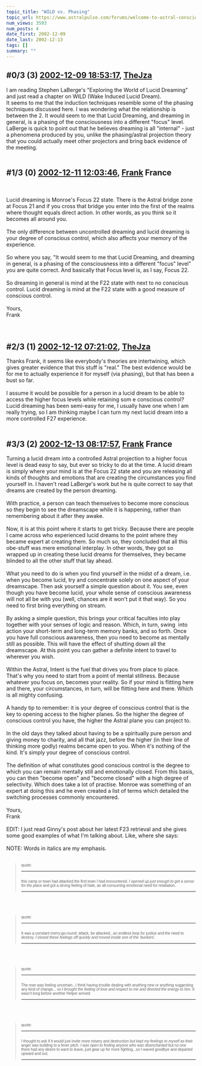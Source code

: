 ```yaml
---
topic_title: "WILD vs. Phasing"
topic_url: https://www.astralpulse.com/forums/welcome-to-astral-consciousness!/wild-vs-phasing
num_views: 3593
num_posts: 4
date_first: 2002-12-09
date_last: 2002-12-13
tags: []
summary: ""
---
```


## \#0/3 (3) [2002-12-09 18:53:17](https://www.astralpulse.com/forums/index.php?msg=118562), [TheJza](https://www.astralpulse.com/forums/profile/?u=218)  ##
<section>
I am reading Stephen LaBerge's "Exploring the World of Lucid Dreaming" and just read a chapter on WILD (Wake Induced Lucid Dream).
<br>
It seems to me that the induction techniques resemble some of the phasing techniques discussed here. I was wondering what the relationship is between the 2. It would seem to me that Lucid Dreaming, and dreaming in general, is a phasing of the consciousness into a different "focus" level. LaBerge is quick to point out that he believes dreaming is all "internal" - just a phenomena produced by you, unlike the phasing/astral projection theory that you could actually meet other projectors and bring back evidence of the meeting.
<br>
<br>
</section>

## \#1/3 (0) [2002-12-11 12:03:46](https://www.astralpulse.com/forums/index.php?msg=18658), [Frank](https://www.astralpulse.com/forums/profile/?u=359) France ##
<section>
<br>
<br>
Lucid dreaming is Monroe's Focus 22 state. There is the Astral bridge zone at Focus 21 and if you cross that bridge you enter into the first of the realms where thought equals direct action. In other words, as you think so it becomes all around you.
<br>
<br>
The only difference between uncontrolled dreaming and lucid dreaming is your degree of conscious control, which also affects your memory of the experience.
<br>
<br>
So where you say, "It would seem to me that Lucid Dreaming, and dreaming in general, is a phasing of the consciousness into a different "focus" level" you are quite correct. And basically that Focus level is, as I say, Focus 22.
<br>
<br>
So dreaming in general is mind at the F22 state with next to no conscious control. Lucid dreaming is mind at the F22 state with a good measure of conscious control.
<br>
<br>
Yours,
<br>
Frank
<br>
<br>
<br>
</section>

## \#2/3 (1) [2002-12-12 07:21:02](https://www.astralpulse.com/forums/index.php?msg=18704), [TheJza](https://www.astralpulse.com/forums/profile/?u=218)  ##
<section>
Thanks Frank, it seems like everybody's theories are intertwining, which gives greater evidence that this stuff is "real." The best evidence would be for me to actually experience it for myself (via phasing), but that has been a bust so far.
<br>
<br>
I assume it would be possible for a person in a lucid dream to be able to access the higher focus levels while retaining som e conscious control? Lucid dreaming has been semi-easy for me, I usually have one when I am really trying, so I am thinking maybe I can turn my next lucid dream into a more controlled F27 experience.
<br>
<br>
</section>

## \#3/3 (2) [2002-12-13 08:17:57](https://www.astralpulse.com/forums/index.php?msg=18784), [Frank](https://www.astralpulse.com/forums/profile/?u=359) France ##
<section>
Turning a lucid dream into a controlled Astral projection to a higher focus level is dead easy to say, but ever so tricky to do at the time. A lucid dream is simply where your mind is at the Focus 22 state and you are releasing all kinds of thoughts and emotions that are creating the circumstances you find yourself in. I haven't read LaBerge's work but he is quite correct to say that dreams are created by the person dreaming.
<br>
<br>
With practice, a person can teach themselves to become more conscious so they begin to see the dreamscape while it is happening, rather than remembering about it after they awake.
<br>
<br>
Now, it is at this point where it starts to get tricky. Because there are people I came across who experienced lucid dreams to the point where they became expert at creating them. So much so, they concluded that all this obe-stuff was mere emotional interplay. In other words, they got so wrapped up in creating these lucid dreams for themselves, they became blinded to all the other stuff that lay ahead.
<br>
<br>
What you need to do is when you find yourself in the midst of a dream, i.e. when you become lucid, try and concentrate solely on one aspect of your dreamscape. Then ask yourself a simple question about it. You see, even though you have become lucid, your whole sense of conscious awareness will not all be with you (well, chances are it won't put it that way). So you need to first bring everything on stream.
<br>
<br>
By asking a simple question, this brings your critical faculties into play together with your senses of logic and reason. Which, in turn, swing  into action your short-term and long-term memory banks, and so forth. Once you have full conscious awareness, then you need to become as mentally still as possible. This will have the effect of shutting down all the dreamscape. At this point you can gather a definite intent to travel to wherever you wish.
<br>
<br>
Within the Astral, Intent is the fuel that drives you from place to place. That's why you need to start from a point of mental stillness. Because whatever you focus on, becomes your reality. So if your mind is flitting here and there, your circumstances, in turn, will be flitting here and there. Which is all mighty confusing.
<br>
<br>
A handy tip to remember: it is your degree of conscious control that is the key to opening access to the higher planes. So the higher the degree of conscious control you have, the higher the Astral plane you can project to.
<br>
<br>
In the old days they talked about having to be a spiritually pure person and giving money to charity, and all that jazz, before the higher (in their line of thinking more godly) realms became open to you. When it's nothing of the kind. It's simply your degree of conscious control.
<br>
<br>
The definition of what constitutes good conscious control is the degree to which you can remain mentally still and emotionally closed. From this basis, you can then "become open" and "become closed" with a high degree of selectivity. Which does take a lot of practise. Monroe was something of an expert at doing this and he even created a list of terms which detailed the switching processes commonly encountered.
<br>
<br>
Yours,
<br>
Frank
<br>
<br>
EDIT: I just read Ginny's post about her latest F23 retrieval and she gives some good examples of what I'm talking about. Like, where she says:
<br>
<br>
NOTE: Words in italics are my emphasis.
<br>
<br>
<blockquote id="quote">
 <font face='"Arial"' id="quote" size="1">
  quote:
  <hr height="1" id="quote" noshade=""/>
  <br>
  this camp or town had attacked the first town I had encountered.
  <i>
   I opened up just enough to get a sense for the place
  </i>
  and got a strong feeling of hate, an all-consuming emotional need for retaliation.
  <br>
  <hr height="1" id="quote" noshade=""/>
 </font>
</blockquote>
<br>
<br>
<blockquote id="quote">
 <font face='"Arial"' id="quote" size="1">
  quote:
  <hr height="1" id="quote" noshade=""/>
  <br>
  It was a constant merry-go-round: attack, be attacked...an endless loop for justice and the need to destroy.
  <i>
   I closed these feelings off quickly and moved inside one of the 'bunkers'.
  </i>
  <br>
  <hr height="1" id="quote" noshade=""/>
 </font>
</blockquote>
<br>
<br>
<blockquote id="quote">
 <font face='"Arial"' id="quote" size="1">
  quote:
  <hr height="1" id="quote" noshade=""/>
  <br>
  The man was feeling uncertain...I think having trouble dealing with anything new or anything suggesting any kind of change...
  <i>
   so I brought the feeling of love and respect to me and directed the energy to him.
  </i>
  It wasn't long before another Helper arrived
  <br>
  <hr height="1" id="quote" noshade=""/>
 </font>
</blockquote>
<br>
<br>
<blockquote id="quote">
 <font face='"Arial"' id="quote" size="1">
  quote:
  <hr height="1" id="quote" noshade=""/>
  <br>
  I thought to ask if it would just invite more misery and destruction
  <i>
   but kept my feelings to myself
  </i>
  as their anger was building to a fever pitch.
  <i>
   I was open to finding anyone who was disenchanted
  </i>
  but no one there had any desire to want to leave, just gear up for more fighting...so I waved goodbye and departed upward and out.
  <br>
  <hr height="1" id="quote" noshade=""/>
 </font>
</blockquote>
<br>
<br>
<br>
<br>
<br>
<br>
<br>
<br>
<br>
<br>
<br>
</section>